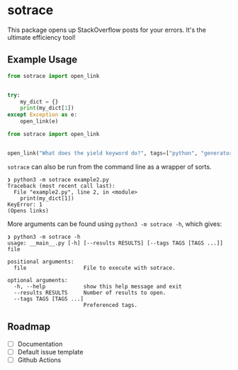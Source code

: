 # sotrace
This package opens up StackOverflow posts for your errors. It's the ultimate efficiency tool!

## Example Usage
```py
from sotrace import open_link


try:
    my_dict = {}
    print(my_dict[1])
except Exception as e:
    open_link(e)
```
```py
from sotrace import open_link


open_link("What does the yield keyword do?", tags=["python", "generator"], num_of_results=3)
```

`sotrace` can also be run from the command line as a wrapper of sorts.
```
❯ python3 -m sotrace example2.py
Traceback (most recent call last):
  File "example2.py", line 2, in <module>
    print(my_dict[1])
KeyError: 1
(Opens links)
```
More arguments can be found using `python3 -m sotrace -h`, which gives:
```
❯ python3 -m sotrace -h
usage: __main__.py [-h] [--results RESULTS] [--tags TAGS [TAGS ...]] file

positional arguments:
  file                  File to execute with sotrace.

optional arguments:
  -h, --help            show this help message and exit
  --results RESULTS     Number of results to open.
  --tags TAGS [TAGS ...]
                        Preferenced tags.
```

## Roadmap
- [ ] Documentation
- [ ] Default issue template
- [ ] Github Actions
